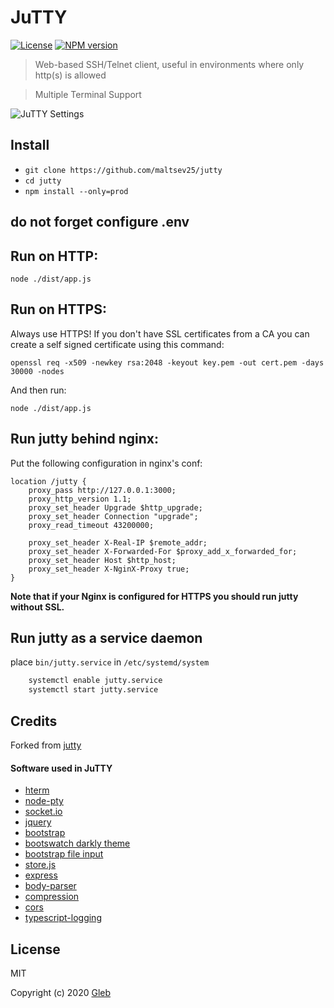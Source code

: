# JuTTY

[![License][mit-badge]][mit-url]
[![NPM version](https://badge.fury.io/js/jutty.svg)](http://badge.fury.io/js/jutty)

> Web-based SSH/Telnet client, useful in environments where only http(s) is allowed

> Multiple Terminal Support

![JuTTY Settings](/settings.png?raw=true)

## Install

*  `git clone https://github.com/maltsev25/jutty`
*  `cd jutty`
*  `npm install --only=prod`

## do not forget configure .env

## Run on HTTP:

    node ./dist/app.js

## Run on HTTPS:

Always use HTTPS! If you don't have SSL certificates from a CA you can
create a self signed certificate using this command:

  `openssl req -x509 -newkey rsa:2048 -keyout key.pem -out cert.pem -days 30000 -nodes`

And then run:

    node ./dist/app.js

## Run jutty behind nginx:

Put the following configuration in nginx's conf:

    location /jutty {
	    proxy_pass http://127.0.0.1:3000;
	    proxy_http_version 1.1;
	    proxy_set_header Upgrade $http_upgrade;
	    proxy_set_header Connection "upgrade";
	    proxy_read_timeout 43200000;

	    proxy_set_header X-Real-IP $remote_addr;
	    proxy_set_header X-Forwarded-For $proxy_add_x_forwarded_for;
	    proxy_set_header Host $http_host;
	    proxy_set_header X-NginX-Proxy true;
    }

**Note that if your Nginx is configured for HTTPS you should run jutty without SSL.**

## Run jutty as a service daemon

place `bin/jutty.service` in `/etc/systemd/system`

```bash
    systemctl enable jutty.service
    systemctl start jutty.service
```

## Credits

Forked from [jutty](https://github.com/hobbyquaker/jutty)    

#### Software used in JuTTY

* [hterm](https://chromium.googlesource.com/apps/libapps/+/master/hterm/)
* [node-pty](https://github.com/microsoft/node-pty/)
* [socket.io](http://socket.io/)
* [jquery](https://jquery.com/)
* [bootstrap](http://getbootstrap.com/)
* [bootswatch darkly theme](https://bootswatch.com/darkly/)
* [bootstrap file input](http://plugins.krajee.com/file-input)
* [store.js](https://github.com/marcuswestin/store.js/)
* [express](http://expressjs.com/)
* [body-parser](https://github.com/expressjs/body-parser)
* [compression](https://github.com/expressjs/compression)
* [cors](https://github.com/expressjs/cors)
* [typescript-logging](https://github.com/mreuvers/typescript-logging)

## License

MIT

Copyright (c) 2020 [Gleb](https://github.com/maltsev25)

[mit-badge]: https://img.shields.io/badge/License-MIT-blue.svg?style=flat
[mit-url]: LICENSE